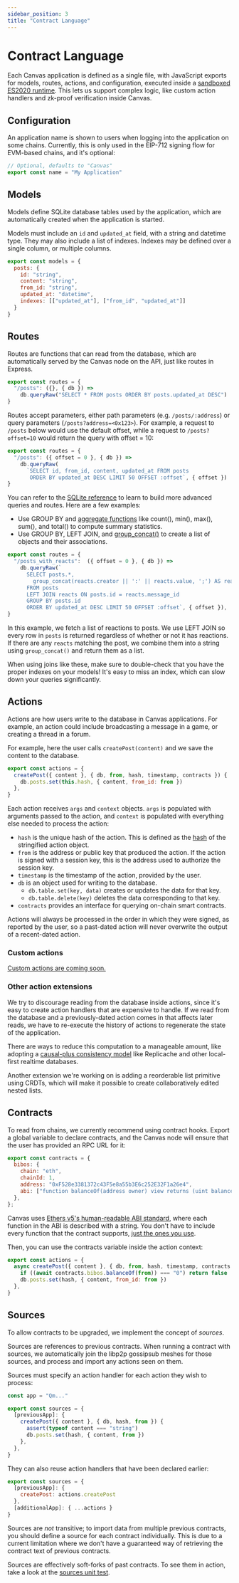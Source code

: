 ```yaml
---
sidebar_position: 3
title: "Contract Language"
---
```


# Contract Language

Each Canvas application is defined as a single file, with JavaScript
exports for models, routes, actions, and configuration, executed
inside a [sandboxed ES2020 runtime](https://bellard.org/quickjs/).
This lets us support complex logic, like custom action handlers and
zk-proof verification inside Canvas.


## Configuration

An application name is shown to users when logging into the
application on some chains. Currently, this is only used in the
EIP-712 signing flow for EVM-based chains, and it's optional:

```js
// Optional, defaults to "Canvas"
export const name = "My Application"
```


## Models

Models define SQLite database tables used by the application, which
are automatically created when the application is started.

Models must include an `id` and `updated_at` field, with a string and
datetime type. They may also include a list of indexes. Indexes may be
defined over a single column, or multiple columns.

```js
export const models = {
  posts: {
    id: "string",
    content: "string",
    from_id: "string",
    updated_at: "datetime",
    indexes: [["updated_at"], ["from_id", "updated_at"]]
  }
}
```

## Routes

Routes are functions that can read from the database, which are automatically
served by the Canvas node on the API, just like routes in Express.

```js
export const routes = {
  "/posts": ({}, { db }) =>
    db.queryRaw("SELECT * FROM posts ORDER BY posts.updated_at DESC")
}
```

Routes accept parameters, either path parameters (e.g.
`/posts/:address`) or query parameters (`/posts?address=<0x123>`). For
example, a request to `/posts` below would use the default offset,
while a request to `/posts?offset=10` would return the query with
offset = 10:

```js
export const routes = {
  "/posts": ({ offset = 0 }, { db }) =>
    db.queryRaw(
      `SELECT id, from_id, content, updated_at FROM posts
       ORDER BY updated_at DESC LIMIT 50 OFFSET :offset`, { offset })
}
```

You can refer to the [SQLite
reference](https://www.sqlite.org/lang_expr.html) to learn to build more
advanced queries and routes. Here are a few examples:

* Use GROUP BY and [aggregate
  functions](https://www.sqlite.org/lang_aggfunc.html) like count(),
  min(), max(), sum(), and total() to compute summary statistics.
* Use GROUP BY, LEFT JOIN, and
  [group_concat()](https://www.sqlite.org/lang_aggfunc.html#group_concat)
  to create a list of objects and their associations.

```js
export const routes = {
  "/posts_with_reacts":  ({ offset = 0 }, { db }) =>
    db.queryRaw(`
      SELECT posts.*,
        group_concat(reacts.creator || ':' || reacts.value, ';') AS reacts
      FROM posts
      LEFT JOIN reacts ON posts.id = reacts.message_id
      GROUP BY posts.id
      ORDER BY updated_at DESC LIMIT 50 OFFSET :offset`, { offset }),
}
```

In this example, we fetch a list of reactions to posts. We use LEFT
JOIN so every row in `posts` is returned regardless of whether or not
it has reactions. If there are any `reacts` matching the post, we
combine them into a string using `group_concat()` and return them as a
list.

When using joins like these, make sure to double-check that you have
the proper indexes on your models! It's easy to miss an index, which
can slow down your queries significantly.


## Actions

Actions are how users write to the database in Canvas
applications. For example, an action could include broadcasting a
message in a game, or creating a thread in a forum.

For example, here the user calls `createPost(content)` and we save
the content to the database.

```js
export const actions = {
  createPost({ content }, { db, from, hash, timestamp, contracts }) {
    db.posts.set(this.hash, { content, from_id: from })
  },
}
```

Each action receives `args` and `context` objects. `args` is populated
with arguments passed to the action, and `context` is populated with
everything else needed to process the action:

- `hash` is the unique hash of the action. This is defined as the
  [hash](https://github.com/canvasxyz/canvas/blob/main/packages/interfaces/src/actions.ts)
  of the stringified action object.
- `from` is the address or public key that produced the action. If the
  action is signed with a session key, this is the address used to
  authorize the session key.
- `timestamp` is the timestamp of the action, provided by the user.
- `db` is an object used for writing to the database.
  - `db.table.set(key, data)` creates or updates the data for that key.
  - `db.table.delete(key)` deletes the data corresponding to that key.
- `contracts` provides an interface for querying on-chain smart contracts.

Actions will always be processed in the order in which they were
signed, as reported by the user, so a past-dated action will never
overwrite the output of a recent-dated action.

### Custom actions

[Custom actions are coming soon.](https://github.com/canvasxyz/canvas/issues/132)

### Other action extensions

We try to discourage reading from the database inside actions, since
it's easy to create action handlers that are expensive to handle. If
we read from the database and a previously-dated action comes in that
affects later reads, we have to re-execute the history of actions to
regenerate the state of the application.

There are ways to reduce this computation to a manageable amount, like
adopting a [causal-plus consistency
model](https://jepsen.io/consistency/models/causal) like
Replicache and other local-first realtime databases.

Another extension we're working on is adding a reorderable list
primitive using CRDTs, which will make it possible to create
collaboratively edited nested lists.

## Contracts

To read from chains, we currently recommend using contract hooks. Export a
global variable to declare contracts, and the Canvas node will ensure that
the user has provided an RPC URL for it:

```js
export const contracts = {
  bibos: {
    chain: "eth",
    chainId: 1,
    address: "0xF528e3381372c43F5e8a55b3E6c252E32F1a26e4",
    abi: ["function balanceOf(address owner) view returns (uint balance)"],
  },
};
```

Canvas uses [Ethers v5's human-readable ABI
standard](https://docs.ethers.io/v5/api/utils/abi/interface/), where
each function in the ABI is described with a string. You don't have to
include every function that the contract supports, [just the ones you
use](https://blog.ricmoo.com/human-readable-contract-abis-in-ethers-js-141902f4d917).

Then, you can use the contracts variable inside the action context:

```js
export const actions = {
  async createPost({ content }, { db, from, hash, timestamp, contracts }) {
    if ((await contracts.bibos.balanceOf(from)) === "0") return false
    db.posts.set(hash, { content, from_id: from })
  },
}
```

## Sources

To allow contracts to be upgraded, we implement the concept of
*sources*.

Sources are references to previous contracts. When running a contract
with sources, we automatically join the libp2p gossipsub meshes for
those sources, and process and import any actions seen on them.

Sources must specify an action handler for each action they wish to
process:

```js
const app = "Qm..."

export const sources = {
  [previousApp]: {
    createPost({ content }, { db, hash, from }) {
      assert(typeof content === "string")
      db.posts.set(hash, { content, from })
    },
  },
}
```

They can also reuse action handlers that have been declared earlier:

```js
export const sources = {
  [previousApp]: {
    createPost: actions.createPost
  },
  [additionalApp]: { ...actions }
}
```

Sources are *not* transitive; to import data from multiple previous
contracts, you should define a source for each contract individually.
This is due to a current limitation where we don't have a guaranteed
way of retrieving the contract text of previous contracts.

Sources are effectively soft-forks of past contracts. To see them in
action, take a look at the [sources unit
test](https://github.com/canvasxyz/canvas/blob/main/packages/core/test/sources.test.ts).
